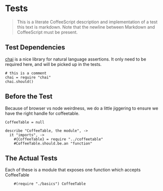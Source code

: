 # Tests
> This is a literate CoffeeScript description and implementation of a test
> this text is markdown. Note that the newline between Markdown and CoffeeScript
> must be present.

## Test Dependencies
[chai](http://chaijs.com/) is a nice library for natural language assertions.
It only need to be required here, and will be picked up in the tests.

    # this is a comment
    chai = require "chai"
    chai.should()

## Before the Test
Because of browser vs node weirdness, we do a little jiggering to ensure we have
the right handle for coffeetable.

    CoffeeTable = null

    describe "CoffeeTable, the module", ->
      it "imports", ->
        #{CoffeeTable} = require "../coffeetable"
        #CoffeeTable.should.be.an "function"

## The Actual Tests
Each of these is a module that exposes one function which accepts CoffeeTable

        #(require "./basics") CoffeeTable
